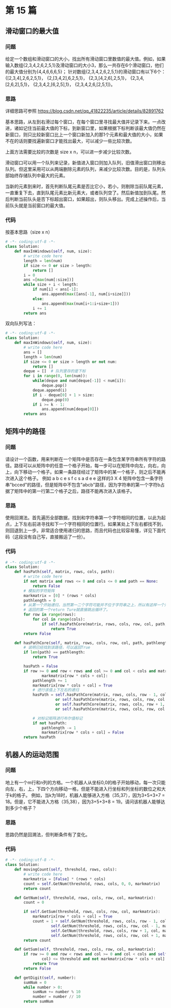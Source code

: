 # 第 15 篇

## 滑动窗口的最大值

### 问题
给定一个数组和滑动窗口的大小，找出所有滑动窗口里数值的最大值。例如，如果输入数组{2,3,4,2,6,2,5,1}及滑动窗口的大小3，那么一共存在6个滑动窗口，他们的最大值分别为{4,4,6,6,6,5}； 针对数组{2,3,4,2,6,2,5,1}的滑动窗口有以下6个： {[2,3,4],2,6,2,5,1}， {2,[3,4,2],6,2,5,1}， {2,3,[4,2,6],2,5,1}， {2,3,4,[2,6,2],5,1}， {2,3,4,2,[6,2,5],1}， {2,3,4,2,6,[2,5,1]}。

### 思路
详细思路可参照 https://blog.csdn.net/qq_41822235/article/details/82891762

基本思路，从左到右滑过每个窗口，在每个窗口里寻找最大值并记录下来。一点改进，诸如记住当前最大值的下标，到新窗口里，如果根据下标判断该最大值仍然在新窗口，则只比较新窗口比上一个窗口新加入的那1个元素和最大值的大小，如果不在的话则要找遍新窗口才能找出最大，可以减少一些比较次数。

上面方法需要比较的次数是 size x n，可以进一步减少比较次数。

滑动窗口可以用一个队列来记录，新值进入窗口则加入队列，旧值滑出窗口则移出队列。但这里采用可以从两端删除元素的队列，来减少比较次数。目的是，队列头部始终存储队列中最大的元素。

当新的元素到来时，首先判断队尾元素是否比它小，若小，则剔除当前队尾元素，一直重复下去，直到队尾元素比新元素大，或者队列空了。然后新值加到队尾。然后判断当前队头是否下标超出窗口，如果超出，则队头移出。完成上述操作后，当前队头就是当前窗口的最大值。

### 代码
按基本思路（size x n）
```python
# -*- coding:utf-8 -*-
class Solution:
    def maxInWindows(self, num, size):
        # write code here
        length = len(num)
        if size <= 0 or size > length:
            return []
        i = 0
        ans =[max(num[:size])]
        while size + i < length:
            if num[i] < ans[-1]:
                ans.append(max([ans[-1], num[i+size]]))
            else:
                ans.append(max(num[i+1:i+size+1]))
            i += 1
        return ans
```

双向队列写法：
```python
# -*- coding:utf-8 -*-
class Solution:
    def maxInWindows(self, num, size):
        # write code here
        ans = []
        length = len(num)
        if size <= 0 or size > length or not num:
            return []
        deque = []  # 队列里存的是下标
        for i in range(0, len(num)):
            while(deque and num[deque[-1]] < num[i]):
                deque.pop()
            deque.append(i)
            if i - deque[0] + 1 > size:
                deque.pop(0)
			if i >= k - 1:
            	ans.append(num[deque[0]])
        return ans
```

## 矩阵中的路径

### 问题
请设计一个函数，用来判断在一个矩阵中是否存在一条包含某字符串所有字符的路径。路径可以从矩阵中的任意一个格子开始，每一步可以在矩阵中向左，向右，向上，向下移动一个格子。如果一条路径经过了矩阵中的某一个格子，则之后不能再次进入这个格子。 例如 a b c e s f c s a d e e 这样的3 X 4 矩阵中包含一条字符串"bcced"的路径，但是矩阵中不包含"abcb"路径，因为字符串的第一个字符b占据了矩阵中的第一行第二个格子之后，路径不能再次进入该格子。

### 思路
使用回溯法。首先遍历全部数据，找到和字符串第一个字符相同的位置，以此为起点，上下左右前进寻找和下一个字符相同的位置行。如果某处上下左右都找不到，则回退到上一步。非常适合使用递归的思路，而且代码也比较容易懂，详见下面代码（这段没有自己写，直接搬运了一份）。

### 代码
```python
# -*- coding:utf-8 -*-
class Solution:
    def hasPath(self, matrix, rows, cols, path):
        # write code here
        if not matrix and rows <= 0 and cols <= 0 and path == None:
            return False
        # 模拟的字符矩阵
        markmatrix = [0] * (rows * cols)
        pathlength = 0
        # 从第一个开始递归，当然第一二个字符可能并不位于字符串之上，所以有这样一个双层循环找起点用的，一旦找到第一个符合的字符串，就开始进入递归，
        # 返回的第一个return Ture就直接跳出循环了。
        for row in range(rows):
            for col in range(cols):
                if self.hasPathCore(matrix, rows, cols, row, col, path, pathlength, markmatrix):
                    return True
        return False

    def hasPathCore(self, matrix, rows, cols, row, col, path, pathlength, markmatrix):
        # 说明已经找到该路径，可以返回True
        if len(path) == pathlength:
            return True

        hasPath = False
        if row >= 0 and row < rows and col >= 0 and col < cols and matrix[row * cols + col] == path[pathlength] and not \
                markmatrix[row * cols + col]:
            pathlength += 1
            markmatrix[row * cols + col] = True
            # 进行该值上下左右的递归
            hasPath = self.hasPathCore(matrix, rows, cols, row - 1, col, path, pathlength, markmatrix) \
                      or self.hasPathCore(matrix, rows, cols, row, col - 1, path, pathlength, markmatrix) \
                      or self.hasPathCore(matrix, rows, cols, row + 1, col, path, pathlength, markmatrix) \
                      or self.hasPathCore(matrix, rows, cols, row, col + 1, path, pathlength, markmatrix)

            # 对标记矩阵进行布尔值标记
            if not hasPath:
                pathlength -= 1
                markmatrix[row * cols + col] = False
        return hasPath
```

## 机器人的运动范围

### 问题
地上有一个m行和n列的方格。一个机器人从坐标0,0的格子开始移动，每一次只能向左，右，上，下四个方向移动一格，但是不能进入行坐标和列坐标的数位之和大于k的格子。 例如，当k为18时，机器人能够进入方格（35,37），因为3+5+3+7 = 18。但是，它不能进入方格（35,38），因为3+5+3+8 = 19。请问该机器人能够达到多少个格子？

### 思路
思路仍然是回溯法，但判断条件有了变化。

### 代码
```python
# -*- coding:utf-8 -*-
class Solution:
    def movingCount(self, threshold, rows, cols):
        # write code here
        markmatrix = [False] * (rows * cols)
        count = self.GetNum(threshold, rows, cols, 0, 0, markmatrix)
        return count

    def GetNum(self, threshold, rows, cols, row, col, markmatrix):
        count = 0

        if self.GetSum(threshold, rows, cols, row, col, markmatrix):
            markmatrix[row * cols + col] = True
            count = 1 + self.GetNum(threshold, rows, cols, row - 1, col, markmatrix) + \
                    self.GetNum(threshold, rows, cols, row, col - 1, markmatrix) + \
                    self.GetNum(threshold, rows, cols, row + 1, col, markmatrix) + \
                    self.GetNum(threshold, rows, cols, row, col + 1, markmatrix)
        return count

    def GetSum(self, threshold, rows, cols, row, col, markmatrix):
        if row >= 0 and row < rows and col >= 0 and col < cols and self.getDigit(row) + self.getDigit(
                col) <= threshold and not markmatrix[row * cols + col]:
            return True
        return False

    def getDigit(self, number):
        sumNum = 0
        while number > 0:
            sumNum += number % 10
            number = number // 10
        return sumNum
```
